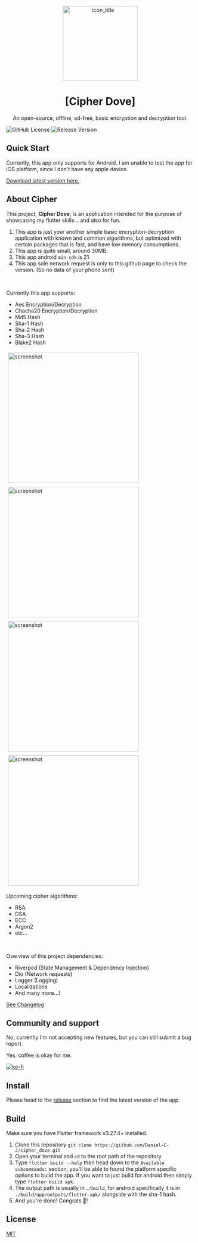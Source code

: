 <img src="./media/icon_hd.png" align="center" alt="icon_title" width=200  style="display: block; margin: 0 auto;text-align:center;"></img>
<h1 align="center"> [Cipher Dove] </h1>
<p align="center">An open-source, offline, ad-free, basic encryption and decryption tool. </p>

![GitHub License](https://img.shields.io/github/license/Daniel-C-J/cipher_dove)
![Release Version](https://img.shields.io/github/v/release/Daniel-C-J/cipher_dove)

## Quick Start
Currently, this app only supports for Android. I am unable to test the app for iOS platform, since I don't have any apple device.

[Download latest version here.](https://github.com/Daniel-C-J/cipher_dove/releases)


## About Cipher 
This project, **Cipher Dove**, is an application intended for the purpose of showcasing my flutter skills... and also for fun.

1) This app is just your another simple basic encryption-decryption application with known and common algorithms, but optimized with certain packages that is fast, and have low memory consumptions. 
2) This app is quite small, around 30MB.
3) This app android `min-sdk` is 21. 
4) This app sole network request is only to this github page to check the version. (So no data of your phone sent)

<br>

Currently this app supports:
- Aes Encryption/Decryption
- Chacha20 Encryption/Decryption
- Md5 Hash
- Sha-1 Hash
- Sha-2 Hash
- Sha-3 Hash
- Blake2 Hash

<img src="./media/screenshot (1).png" alt="screenshot" width=350  style="padding: 5px;" ></img>
<img src="./media/screenshot (2).png" alt="screenshot" width=350  style="padding: 5px;"></img>
<img src="./media/screenshot (3).png" alt="screenshot" width=350  style="padding: 5px;"></img>
<img src="./media/screenshot (4).png" alt="screenshot" width=350  style="padding: 5px;"></img>
  
Upcoming cipher algorithms:
- RSA
- DSA
- ECC
- Argon2
- etc...

<br>

Overview of this project dependencies:
- Riverpod (State Management & Dependency Injection)
- Dio (Network requests)
- Logger (Logging)
- Localizations
- And many more...!

[See Changelog](./CHANGELOG.md)

## Community and support
No, currently I'm not accepting new features, but you can still submit a bug report.

Yes, coffee is okay for me.

[![ko-fi](https://ko-fi.com/img/githubbutton_sm.svg)](https://ko-fi.com/P5P4L666F)


## Install
Please head to the [release](https://github.com/Daniel-C-J/cipher_dove/releases) section to find the latest version of the app.


## Build
Make sure you have Flutter framework v3.27.4+ installed.

1. Clone this repository `git clone https://github.com/Daniel-C-J/cipher_dove.git`
2. Open your terminal and `cd` to the root path of the repository
3. Type `flutter build --help` then head down to the `Available subcommands:` section, you'll be able to found the platform specific options to build the app. If you want to just build for android then simply type `flutter build apk`.
4. The output path is usually in `./build`, for android specifically it is in `./build/app/outputs/flutter-apk/` alongside with the sha-1 hash.
5. And you're done! Congrats 🎉!
   

## License
[MIT](./LICENSE)
